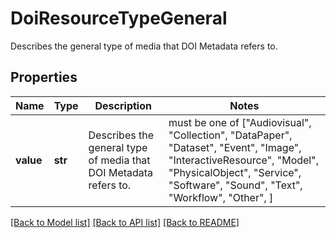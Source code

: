 # DoiResourceTypeGeneral

Describes the general type of media that DOI Metadata refers to.
## Properties
Name | Type | Description | Notes
------------ | ------------- | ------------- | -------------
**value** | **str** | Describes the general type of media that DOI Metadata refers to. |  must be one of ["Audiovisual", "Collection", "DataPaper", "Dataset", "Event", "Image", "InteractiveResource", "Model", "PhysicalObject", "Service", "Software", "Sound", "Text", "Workflow", "Other", ]

[[Back to Model list]](../README.md#documentation-for-models) [[Back to API list]](../README.md#documentation-for-api-endpoints) [[Back to README]](../README.md)


